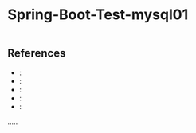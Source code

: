 Spring-Boot-Test-mysql01
========================

```
```



References
----------
- []( ""):
- []( ""):
- []( ""):
- []( ""):
- []( ""):



.....

